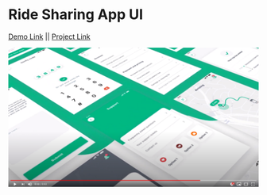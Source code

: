 # Ride Sharing App UI

[Demo Link](https://www.figma.com/proto/cmVqk49G3LY9Jbl9Ly4wAz/Untitled?node-id=2%3A10972&viewport=1149%2C658%2C0.11242508143186569&scaling=scale-down)  ||  [Project Link](https://www.figma.com/file/cmVqk49G3LY9Jbl9Ly4wAz/Untitled?node-id=1%3A2)


[![](https://github.com/sawravchy/Ride-Sharing-App-UI-Challenge/blob/master/thumbnail.png)](https://youtu.be/StTqXEQ2l-Y?t=35s "")
